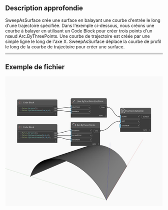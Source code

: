 ## Description approfondie
SweepAsSurface crée une surface en balayant une courbe d'entrée le long d'une trajectoire spécifiée. Dans l'exemple ci-dessous, nous créons une courbe à balayer en utilisant un Code Block pour créer trois points d'un nœud Arc.ByThreePoints. Une courbe de trajectoire est créée par une simple ligne le long de l'axe X. SweepAsSurface déplace la courbe de profil le long de la courbe de trajectoire pour créer une surface.
___
## Exemple de fichier

![SweepAsSurface](./Autodesk.DesignScript.Geometry.Curve.SweepAsSurface_img.jpg)

